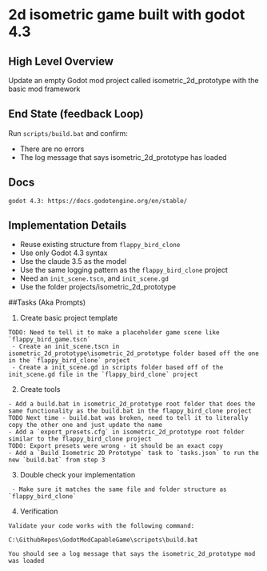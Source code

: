 # 2d isometric game built with godot 4.3

## High Level Overview

Update an empty Godot mod project called isometric_2d_prototype with the basic mod framework

## End State (feedback Loop)

Run `scripts/build.bat` and confirm:
- There are no errors
- The log message that says isometric_2d_prototype has loaded

## Docs

    godot 4.3: https://docs.godotengine.org/en/stable/

## Implementation Details
 - Reuse existing structure from `flappy_bird_clone`
 - Use only Godot 4.3 syntax
 - Use the claude 3.5 as the model
 - Use the same logging pattern as the `flappy_bird_clone` project
 - Need an `init_scene.tscn`, and `init_scene.gd`
 - Use the folder projects/isometric_2d_prototype

##Tasks (Aka Prompts)

1. Create basic project template
```
TODO: Need to tell it to make a placeholder game scene like `flappy_bird_game.tscn`
 - Create an init_scene.tscn in isometric_2d_prototype\isometric_2d_prototype folder based off the one in the `flappy_bird_clone` project
 - Create a init_scene.gd in scripts folder based off of the init_scene.gd file in the `flappy_bird_clone` project
```

2. Create tools
```
- Add a build.bat in isometric_2d_prototype root folder that does the same functionality as the build.bat in the flappy_bird_clone project
TODO Next time - build.bat was broken, need to tell it to literally copy the other one and just update the name
- Add a `export_presets.cfg` in isometric_2d_prototype root folder similar to the flappy_bird_clone project
TODO: Export presets were wrong - it should be an exact copy
- Add a `Build Isometric 2D Prototype` task to `tasks.json` to run the new `build.bat` from step 3
```

3. Double check your implementation
```
 - Make sure it matches the same file and folder structure as `flappy_bird_clone`
```

4. Verification
```
Validate your code works with the following command:

C:\GithubRepos\GodotModCapableGame\scripots\build.bat

You should see a log message that says the isometric_2d_prototype mod was loaded
```